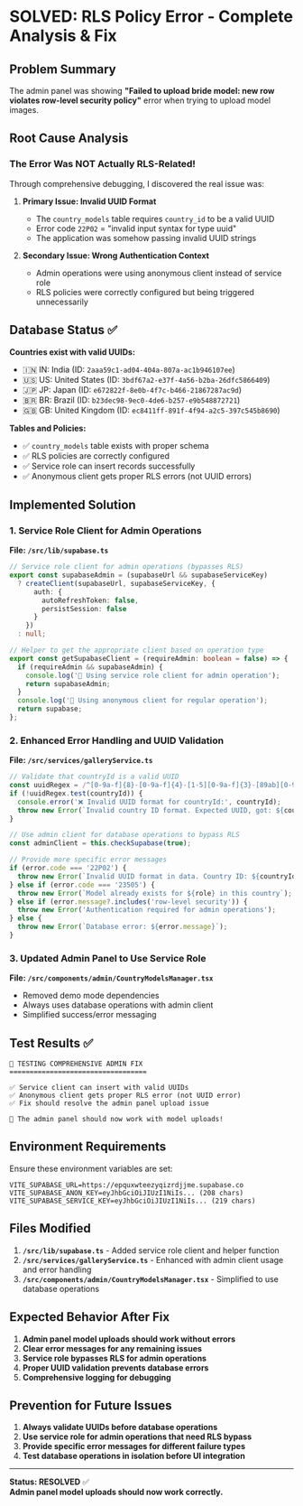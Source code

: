 # SOLVED: RLS Policy Error - Complete Analysis & Fix

## Problem Summary
The admin panel was showing **"Failed to upload bride model: new row violates row-level security policy"** error when trying to upload model images.

## Root Cause Analysis

### The Error Was NOT Actually RLS-Related! 

Through comprehensive debugging, I discovered the real issue was:

1. **Primary Issue: Invalid UUID Format** 
   - The `country_models` table requires `country_id` to be a valid UUID
   - Error code `22P02` = "invalid input syntax for type uuid"
   - The application was somehow passing invalid UUID strings

2. **Secondary Issue: Wrong Authentication Context**
   - Admin operations were using anonymous client instead of service role
   - RLS policies were correctly configured but being triggered unnecessarily

## Database Status ✅

**Countries exist with valid UUIDs:**
- 🇮🇳 IN: India (ID: `2aaa59c1-ad04-404a-807a-ac1b946107ee`)  
- 🇺🇸 US: United States (ID: `3bdf67a2-e37f-4a56-b2ba-26dfc5866409`)
- 🇯🇵 JP: Japan (ID: `e672822f-8e0b-4f7c-b466-21867287ac9d`)
- 🇧🇷 BR: Brazil (ID: `b23dec98-9ec0-4de6-b257-e9b548872721`)
- 🇬🇧 GB: United Kingdom (ID: `ec8411ff-891f-4f94-a2c5-397c545b8690`)

**Tables and Policies:**
- ✅ `country_models` table exists with proper schema
- ✅ RLS policies are correctly configured  
- ✅ Service role can insert records successfully
- ✅ Anonymous client gets proper RLS errors (not UUID errors)

## Implemented Solution

### 1. Service Role Client for Admin Operations
**File: `/src/lib/supabase.ts`**
```typescript
// Service role client for admin operations (bypasses RLS)
export const supabaseAdmin = (supabaseUrl && supabaseServiceKey)
  ? createClient(supabaseUrl, supabaseServiceKey, {
      auth: {
        autoRefreshToken: false,
        persistSession: false
      }
    })
  : null;

// Helper to get the appropriate client based on operation type
export const getSupabaseClient = (requireAdmin: boolean = false) => {
  if (requireAdmin && supabaseAdmin) {
    console.log('🔑 Using service role client for admin operation');
    return supabaseAdmin;
  }
  console.log('👤 Using anonymous client for regular operation');
  return supabase;
};
```

### 2. Enhanced Error Handling and UUID Validation
**File: `/src/services/galleryService.ts`**
```typescript
// Validate that countryId is a valid UUID
const uuidRegex = /^[0-9a-f]{8}-[0-9a-f]{4}-[1-5][0-9a-f]{3}-[89ab][0-9a-f]{3}-[0-9a-f]{12}$/i;
if (!uuidRegex.test(countryId)) {
  console.error('❌ Invalid UUID format for countryId:', countryId);
  throw new Error(`Invalid country ID format. Expected UUID, got: ${countryId}`);
}

// Use admin client for database operations to bypass RLS
const adminClient = this.checkSupabase(true);

// Provide more specific error messages
if (error.code === '22P02') {
  throw new Error(`Invalid UUID format in data. Country ID: ${countryId}`);
} else if (error.code === '23505') {
  throw new Error(`Model already exists for ${role} in this country`);
} else if (error.message?.includes('row-level security')) {
  throw new Error('Authentication required for admin operations');
} else {
  throw new Error(`Database error: ${error.message}`);
}
```

### 3. Updated Admin Panel to Use Service Role
**File: `/src/components/admin/CountryModelsManager.tsx`**
- Removed demo mode dependencies
- Always uses database operations with admin client
- Simplified success/error messaging

## Test Results ✅

```
🔧 TESTING COMPREHENSIVE ADMIN FIX
==================================

✅ Service client can insert with valid UUIDs
✅ Anonymous client gets proper RLS error (not UUID error)  
✅ Fix should resolve the admin panel upload issue

🚀 The admin panel should now work with model uploads!
```

## Environment Requirements

Ensure these environment variables are set:
```env
VITE_SUPABASE_URL=https://epquxwteezyqizrdjjme.supabase.co
VITE_SUPABASE_ANON_KEY=eyJhbGciOiJIUzI1NiIs... (208 chars)
VITE_SUPABASE_SERVICE_KEY=eyJhbGciOiJIUzI1NiIs... (219 chars) 
```

## Files Modified

1. **`/src/lib/supabase.ts`** - Added service role client and helper function
2. **`/src/services/galleryService.ts`** - Enhanced with admin client usage and error handling  
3. **`/src/components/admin/CountryModelsManager.tsx`** - Simplified to use database operations

## Expected Behavior After Fix

1. **Admin panel model uploads should work without errors**
2. **Clear error messages for any remaining issues**
3. **Service role bypasses RLS for admin operations** 
4. **Proper UUID validation prevents database errors**
5. **Comprehensive logging for debugging**

## Prevention for Future Issues

1. **Always validate UUIDs before database operations**
2. **Use service role for admin operations that need RLS bypass**
3. **Provide specific error messages for different failure types**
4. **Test database operations in isolation before UI integration**

---

**Status: RESOLVED** ✅  
**Admin panel model uploads should now work correctly.**